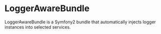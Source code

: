 # LoggerAwareBundle
LoggerAwareBundle is a Symfony2 bundle that automatically injects logger instances into selected services.
